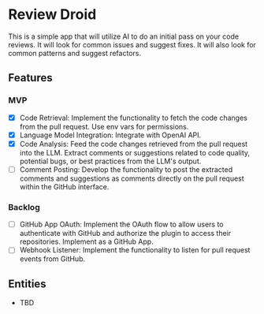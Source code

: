 # Review Droid

This is a simple app that will utilize AI to do an initial pass on your code reviews. It will look for common issues and suggest fixes. It will also look for common patterns and suggest refactors.

## Features

### MVP
- [x] Code Retrieval: Implement the functionality to fetch the code changes from the pull request. Use env vars for permissions.
- [x] Language Model Integration: Integrate with OpenAI API.
- [x] Code Analysis: Feed the code changes retrieved from the pull request into the LLM. Extract comments or suggestions related to code quality, potential bugs, or best practices from the LLM's output.
- [ ] Comment Posting: Develop the functionality to post the extracted comments and suggestions as comments directly on the pull request within the GitHub interface.

### Backlog
- [ ] GitHub App OAuth: Implement the OAuth flow to allow users to authenticate with GitHub and authorize the plugin to access their repositories. Implement as a GitHub App.
- [ ] Webhook Listener: Implement the functionality to listen for pull request events from GitHub.

## Entities
* TBD